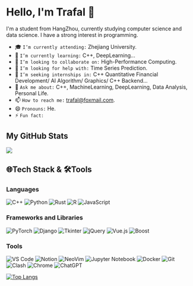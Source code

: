 # Hello, I'm Trafal 👋

I'm a student from HangZhou, currently studying computer science and data science. I have a strong interest in programming.

- 🎓 `I’m currently attending:`  Zhejiang University.
- 🌱 `I’m currently learning:`  C++, DeepLearning...
- 👯 `I’m looking to collaborate on:`  High-Performance Computing.
- 🤔 `I’m looking for help with:`  Time Series Prediction.
- 💼 `I’m seeking internships in:`  C++ Quantitative Financial Development/ AI Algorithm/ Graphics/ C++ Backend...
- 💬 `Ask me about:`  C++, MachineLearning, DeepLearning, Data Analysis, Personal Life.
- 📫 `How to reach me:`  trafal@foxmail.com.
- 😄 `Pronouns:`  He.
- ⚡ `Fun fact:` 

## My GitHub Stats
![](http://github-profile-summary-cards.vercel.app/api/cards/profile-details?username=Trafalgar99)




  ## 🌐Tech Stack & 🛠️Tools

<!-- ICONS FROM: https://simpleicons.org/ -->

### Languages


<p>
  <img alt="C++" src="https://img.shields.io/badge/-C++-00599C?style=flat&logo=c%2B%2B&logoColor=white"/>
  <img alt="Python" src="https://img.shields.io/badge/-Python-3776AB?style=flat&logo=python&logoColor=white"/>
  <img alt="Rust" src="https://img.shields.io/badge/-Rust-000000?style=flat&logo=rust&logoColor=white"/>
  <img alt="R" src="https://img.shields.io/badge/-R-276DC3?style=flat&logo=r&logoColor=white"/>
  <img alt="JavaScript" src="https://img.shields.io/badge/-JavaScript-F7DF1E?style=flat&logo=javascript&logoColor=black"/>
</p>


### Frameworks and Libraries

<p>
  <img alt="PyTorch" src="https://img.shields.io/badge/-PyTorch-EE4C2C?style=flat&logo=pytorch&logoColor=white"/>
  <img alt="Django" src="https://img.shields.io/badge/-Django-092E20?style=flat&logo=django&logoColor=white"/>
  <img alt="Tkinter" src="https://img.shields.io/badge/-Tkinter-FFCA28?style=flat&logo=python&logoColor=white"/>
  <img alt="jQuery" src="https://img.shields.io/badge/-jQuery-0769AD?style=flat&logo=jquery&logoColor=white"/>
  <img alt="Vue.js" src="https://img.shields.io/badge/-Vue.js-4FC08D?style=flat&logo=vue.js&logoColor=white"/>
  <img alt="Boost" src="https://img.shields.io/badge/-Boost-000000?style=flat&logo=boost&logoColor=white"/>
</p>


### Tools
<p>
  <img alt="VS Code" src="https://img.shields.io/badge/-VS%20Code-007ACC?style=flat&logo=visual-studio-code&logoColor=white"/>
  <img alt="Notion" src="https://img.shields.io/badge/-Notion-000000?style=flat&logo=notion&logoColor=white"/>
  <img alt="NeoVim" src="https://img.shields.io/badge/-NeoVim-57A143?style=flat&logo=neovim&logoColor=white"/>
  <img alt="Jupyter Notebook" src="https://img.shields.io/badge/-Jupyter%20Notebook-F37626?style=flat&logo=jupyter&logoColor=white"/>
  <img alt="Docker" src="https://img.shields.io/badge/-Docker-2496ED?style=flat&logo=docker&logoColor=white"/>
  <img alt="Git" src="https://img.shields.io/badge/-Git-F05032?style=flat&logo=git&logoColor=white"/>
  <img alt="Clash" src="https://img.shields.io/badge/-Clash-FF4500?style=flat&logo=clashroyale&logoColor=white"/>
  <img alt="Chrome" src="https://img.shields.io/badge/-Chrome-4285F4?style=flat&logo=google-chrome&logoColor=white"/>
  <img alt="ChatGPT" src="https://img.shields.io/badge/-ChatGPT-00C1DE?style=flat&logo=openai&logoColor=white"/>
</p>

[![Top Langs](https://github-readme-stats.vercel.app/api/top-langs/?username=Trafalgar99&layout=compact)](https://github.com/Trafalgar99/github-readme-stats)








